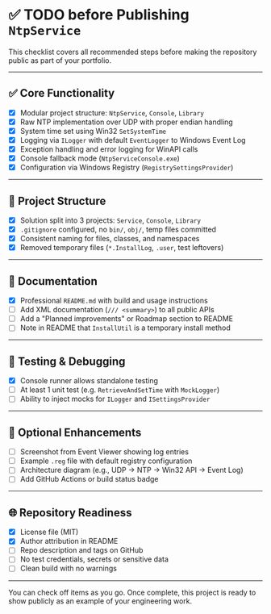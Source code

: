 # ✅ TODO before Publishing `NtpService`

This checklist covers all recommended steps before making the repository public as part of your portfolio.

---

## ✅ Core Functionality

- [x] Modular project structure: `NtpService`, `Console`, `Library`
- [x] Raw NTP implementation over UDP with proper endian handling
- [x] System time set using Win32 `SetSystemTime`
- [x] Logging via `ILogger` with default `EventLogger` to Windows Event Log
- [x] Exception handling and error logging for WinAPI calls
- [x] Console fallback mode (`NtpServiceConsole.exe`)
- [x] Configuration via Windows Registry (`RegistrySettingsProvider`)

---

## 📁 Project Structure

- [x] Solution split into 3 projects: `Service`, `Console`, `Library`
- [x] `.gitignore` configured, no `bin/`, `obj/`, temp files committed
- [x] Consistent naming for files, classes, and namespaces
- [x] Removed temporary files (`*.InstallLog`, `.user`, test leftovers)

---

## 📝 Documentation

- [x] Professional `README.md` with build and usage instructions
- [ ] Add XML documentation (`/// <summary>`) to all public APIs
- [ ] Add a "Planned improvements" or Roadmap section to README
- [ ] Note in README that `InstallUtil` is a temporary install method

---

## 🧪 Testing & Debugging

- [x] Console runner allows standalone testing
- [ ] At least 1 unit test (e.g. `RetrieveAndSetTime` with `MockLogger`)
- [ ] Ability to inject mocks for `ILogger` and `ISettingsProvider`

---

## 📸 Optional Enhancements

- [ ] Screenshot from Event Viewer showing log entries
- [ ] Example `.reg` file with default registry configuration
- [ ] Architecture diagram (e.g., UDP → NTP → Win32 API → Event Log)
- [ ] Add GitHub Actions or build status badge

---

## 🌐 Repository Readiness

- [x] License file (MIT)
- [x] Author attribution in README
- [ ] Repo description and tags on GitHub
- [ ] No test credentials, secrets or sensitive data
- [ ] Clean build with no warnings

---

You can check off items as you go. Once complete, this project is ready to show publicly as an example of your engineering work.
